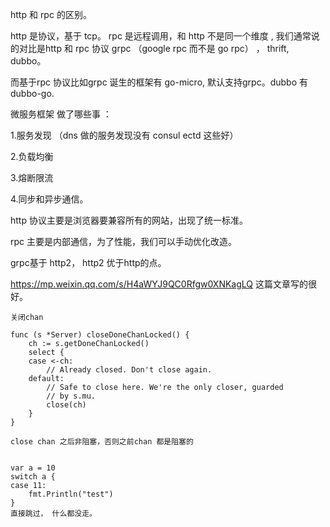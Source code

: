 http 和 rpc 的区别。

http 是协议，基于 tcp。 rpc 是远程调用，和 http 不是同一个维度 , 我们通常说的对比是http 和 rpc 协议 grpc （google rpc 而不是 go rpc） ， thrift, dubbo。 

而基于rpc 协议比如grpc 诞生的框架有 go-micro, 默认支持grpc。dubbo 有dubbo-go.

微服务框架 做了哪些事 ：

1.服务发现 （dns 做的服务发现没有 consul  ectd 这些好）

2.负载均衡  

3.熔断限流

4.同步和异步通信。



http 协议主要是浏览器要兼容所有的网站，出现了统一标准。

rpc 主要是内部通信，为了性能，我们可以手动优化改造。

grpc基于 http2， http2 优于http的点。 

https://mp.weixin.qq.com/s/H4aWYJ9QC0Rfgw0XNKagLQ 这篇文章写的很好。





```
关闭chan

func (s *Server) closeDoneChanLocked() {
	ch := s.getDoneChanLocked()
	select {
	case <-ch:
		// Already closed. Don't close again.
	default:
		// Safe to close here. We're the only closer, guarded
		// by s.mu.
		close(ch)
	}
}

close chan 之后非阻塞，否则之前chan 都是阻塞的
```

```

var a = 10
switch a {
case 11:
    fmt.Println("test")
}
直接跳过， 什么都没走。
```

